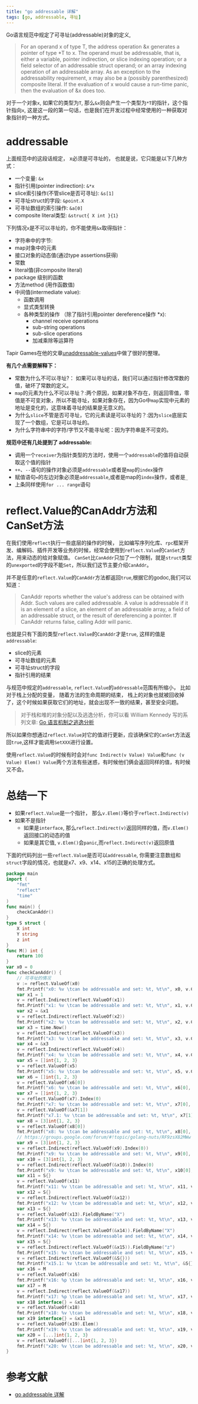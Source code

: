 ```yaml
---
title: "go addressable 详解"
tags: [go, addressable, 寻址]
---
```


Go语言规范中规定了可寻址(addressable)对象的定义,

> For an operand x of type T, the address operation &x generates a pointer of type *T to x. The operand must be addressable, that is, either a variable, pointer indirection, or slice indexing operation; or a field selector of an addressable struct operand; or an array indexing operation of an addressable array. As an exception to the addressability requirement, x may also be a (possibly parenthesized) composite literal. If the evaluation of x would cause a run-time panic, then the evaluation of &x does too.

对于一个对象`x`, 如果它的类型为`T`, 那么`&x`则会产生一个类型为`*T`的指针，这个指针指向`x`, 这是这一段的第一句话，也是我们在开发过程中经常使用的一种获取对象指针的一种方式。


# addressable
上面规范中的这段话规定， x必须是可寻址的， 也就是说，它只能是以下几种方式：

- 一个变量: `&x`
- 指针引用(pointer indirection): `&*x`
- slice索引操作(不管slice是否可寻址): `&s[1]`
- 可寻址struct的字段: `&point.X`
- 可寻址数组的索引操作: `&a[0]`
- composite literal类型: `&struct{ X int }{1}`

下列情况`x`是不可以寻址的，你不能使用`&x`取得指针：

- 字符串中的字节:
- map对象中的元素
- 接口对象的动态值(通过type assertions获得)
- 常数
- literal值(非composite literal)
- package 级别的函数
- 方法method (用作函数值)
- 中间值(intermediate value):
   - 函数调用
   - 显式类型转换
   - 各种类型的操作 （除了指针引用pointer dereference操作 *x):
      - channel receive operations
      - sub-string operations
      - sub-slice operations
      - 加减乘除等运算符

Tapir Games在他的文章[unaddressable-values](https://go101.org/article/unofficial-faq.html#unaddressable-values)中做了很好的整理。

**有几个点需要解释下：**

- 常数为什么不可以寻址?： 如果可以寻址的话，我们可以通过指针修改常数的值，破坏了常数的定义。
- `map`的元素为什么不可以寻址？:两个原因，如果对象不存在，则返回零值，零值是不可变对象，所以不能寻址，如果对象存在，因为Go中`map`实现中元素的地址是变化的，这意味着寻址的结果是无意义的。
- 为什么`slice`不管是否可寻址，它的元素读是可以寻址的？:因为`slice`底层实现了一个数组，它是可以寻址的。
- 为什么字符串中的字符/字节又不能寻址呢：因为字符串是不可变的。

**规范中还有几处提到了 addressable:**

- 调用一个`receiver`为指针类型的方法时，使用一个`addressable`的值将自动获取这个值的指针
- `++`、`--`语句的操作对象必须是`addressable`或者是`map`的`index`操作
- 赋值语句`=`的左边对象必须是`addressable`,或者是map的`index`操作，或者是`_`
- 上条同样使用`for ... range`语句

# reflect.Value的CanAddr方法和CanSet方法
在我们使用`reflect`执行一些底层的操作的时候， 比如编写序列化库、`rpc`框架开发、编解码、插件开发等业务的时候，经常会使用到`reflect.Value`的`CanSet`方法，用来动态的给对象赋值。 `CanSet`比`CanAddr`只加了一个限制，就是`struct`类型的`unexported`的字段不能`Set`，所以我们这节主要介绍`CanAddr`。

并不是任意的`reflect.Value`的`CanAddr`方法都返回`true`,根据它的godoc,我们可以知道：

> CanAddr reports whether the value's address can be obtained with Addr. Such values are called addressable. A value is addressable if it is an element of a slice, an element of an addressable array, a field of an addressable struct, or the result of dereferencing a pointer. If CanAddr returns false, calling Addr will panic.

也就是只有下面的类型`reflect.Value`的`CanAddr`才是`true`, 这样的值是`addressable`:

- slice的元素
- 可寻址数组的元素
- 可寻址struct的字段
- 指针引用的结果

与规范中规定的`addressable`, `reflect.Value`的`addressable`范围有所缩小， 比如对于栈上分配的变量， 随着方法的生命周期的结束， 栈上的对象也就被回收掉了，这个时候如果获取它们的地址，就会出现不一致的结果，甚至安全问题。

> 对于栈和堆的对象分配以及逃逸分析，你可以看 William Kennedy 写的系列文章: [Go 语言机制之逃逸分析](https://studygolang.com/articles/12444)

所以如果你想通过`reflect.Value`对它的值进行更新，应该确保它的`CanSet`方法返回`true`,这样才能调用`SetXXX`进行设置。

使用`reflect.Value`的时候有时会对`func Indirect(v Value) Value`和`func (v Value) Elem() Value`两个方法有些迷惑，有时候他们俩会返回同样的值，有时候又不会。

# 总结一下

- 如果`reflect.Value`是一个指针， 那么`v.Elem()`等价于`reflect.Indirect(v)`
- 如果不是指针
   - 如果是`interface`, 那么`reflect.Indirect(v)`返回同样的值，而`v.Elem()`返回接口的动态的值
   - 如果是其它值, `v.Elem()`会`panic`,而`reflect.Indirect(v)`返回原值

下面的代码列出一些`reflect.Value`是否可以`addressable`, 你需要注意数组和`struct`字段的情况，也就是x7、x9、x14、x15的正确的处理方式。
```go
package main
import (
	"fmt"
	"reflect"
	"time"
)
func main() {
	checkCanAddr()
}
type S struct {
	X int
	Y string
	z int
}
func M() int {
	return 100
}
var x0 = 0
func checkCanAddr() {
	// 可寻址的情况
	v := reflect.ValueOf(x0)
	fmt.Printf("x0: %v \tcan be addressable and set: %t, %t\n", x0, v.CanAddr(), v.CanSet()) //false,false
	var x1 = 1
	v = reflect.Indirect(reflect.ValueOf(x1))
	fmt.Printf("x1: %v \tcan be addressable and set: %t, %t\n", x1, v.CanAddr(), v.CanSet()) //false,false
	var x2 = &x1
	v = reflect.Indirect(reflect.ValueOf(x2))
	fmt.Printf("x2: %v \tcan be addressable and set: %t, %t\n", x2, v.CanAddr(), v.CanSet()) //true,true
	var x3 = time.Now()
	v = reflect.Indirect(reflect.ValueOf(x3))
	fmt.Printf("x3: %v \tcan be addressable and set: %t, %t\n", x3, v.CanAddr(), v.CanSet()) //false,false
	var x4 = &x3
	v = reflect.Indirect(reflect.ValueOf(x4))
	fmt.Printf("x4: %v \tcan be addressable and set: %t, %t\n", x4, v.CanAddr(), v.CanSet()) // true,true
	var x5 = []int{1, 2, 3}
	v = reflect.ValueOf(x5)
	fmt.Printf("x5: %v \tcan be addressable and set: %t, %t\n", x5, v.CanAddr(), v.CanSet()) // false,false
	var x6 = []int{1, 2, 3}
	v = reflect.ValueOf(x6[0])
	fmt.Printf("x6: %v \tcan be addressable and set: %t, %t\n", x6[0], v.CanAddr(), v.CanSet()) //false,false
	var x7 = []int{1, 2, 3}
	v = reflect.ValueOf(x7).Index(0)
	fmt.Printf("x7: %v \tcan be addressable and set: %t, %t\n", x7[0], v.CanAddr(), v.CanSet()) //true,true
	v = reflect.ValueOf(&x7[1])
	fmt.Printf("x7.1: %v \tcan be addressable and set: %t, %t\n", x7[1], v.CanAddr(), v.CanSet()) //true,true
	var x8 = [3]int{1, 2, 3}
	v = reflect.ValueOf(x8[0])
	fmt.Printf("x8: %v \tcan be addressable and set: %t, %t\n", x8[0], v.CanAddr(), v.CanSet()) //false,false
	// https://groups.google.com/forum/#!topic/golang-nuts/RF9zsX82MWw
	var x9 = [3]int{1, 2, 3}
	v = reflect.Indirect(reflect.ValueOf(x9).Index(0))
	fmt.Printf("x9: %v \tcan be addressable and set: %t, %t\n", x9[0], v.CanAddr(), v.CanSet()) //false,false
	var x10 = [3]int{1, 2, 3}
	v = reflect.Indirect(reflect.ValueOf(&x10)).Index(0)
	fmt.Printf("x9: %v \tcan be addressable and set: %t, %t\n", x10[0], v.CanAddr(), v.CanSet()) //true,true
	var x11 = S{}
	v = reflect.ValueOf(x11)
	fmt.Printf("x11: %v \tcan be addressable and set: %t, %t\n", x11, v.CanAddr(), v.CanSet()) //false,false
	var x12 = S{}
	v = reflect.Indirect(reflect.ValueOf(&x12))
	fmt.Printf("x12: %v \tcan be addressable and set: %t, %t\n", x12, v.CanAddr(), v.CanSet()) //true,true
	var x13 = S{}
	v = reflect.ValueOf(x13).FieldByName("X")
	fmt.Printf("x13: %v \tcan be addressable and set: %t, %t\n", x13, v.CanAddr(), v.CanSet()) //false,false
	var x14 = S{}
	v = reflect.Indirect(reflect.ValueOf(&x14)).FieldByName("X")
	fmt.Printf("x14: %v \tcan be addressable and set: %t, %t\n", x14, v.CanAddr(), v.CanSet()) //true,true
	var x15 = S{}
	v = reflect.Indirect(reflect.ValueOf(&x15)).FieldByName("z")
	fmt.Printf("x15: %v \tcan be addressable and set: %t, %t\n", x15, v.CanAddr(), v.CanSet()) //true,false
	v = reflect.Indirect(reflect.ValueOf(&S{}))
	fmt.Printf("x15.1: %v \tcan be addressable and set: %t, %t\n", &S{}, v.CanAddr(), v.CanSet()) //true,true
	var x16 = M
	v = reflect.ValueOf(x16)
	fmt.Printf("x16: %p \tcan be addressable and set: %t, %t\n", x16, v.CanAddr(), v.CanSet()) //false,false
	var x17 = M
	v = reflect.Indirect(reflect.ValueOf(&x17))
	fmt.Printf("x17: %p \tcan be addressable and set: %t, %t\n", x17, v.CanAddr(), v.CanSet()) //true,true
	var x18 interface{} = &x11
	v = reflect.ValueOf(x18)
	fmt.Printf("x18: %v \tcan be addressable and set: %t, %t\n", x18, v.CanAddr(), v.CanSet()) //false,false
	var x19 interface{} = &x11
	v = reflect.ValueOf(x19).Elem()
	fmt.Printf("x19: %v \tcan be addressable and set: %t, %t\n", x19, v.CanAddr(), v.CanSet()) //true,true
	var x20 = [...]int{1, 2, 3}
	v = reflect.ValueOf([...]int{1, 2, 3})
	fmt.Printf("x20: %v \tcan be addressable and set: %t, %t\n", x20, v.CanAddr(), v.CanSet()) //false,false
}
```

# 参考文献

- [go addressable 详解](https://colobu.com/2018/02/27/go-addressable/)
